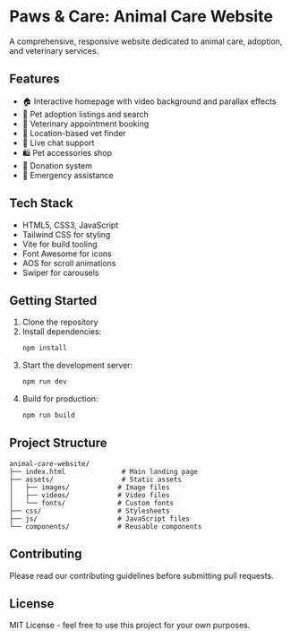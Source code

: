 # Paws & Care: Animal Care Website

A comprehensive, responsive website dedicated to animal care, adoption, and veterinary services.

## Features

- 🏠 Interactive homepage with video background and parallax effects
- 🐾 Pet adoption listings and search
- 🏥 Veterinary appointment booking
- 📍 Location-based vet finder
- 💬 Live chat support
- 🛍️ Pet accessories shop
- 💝 Donation system
- 🚨 Emergency assistance

## Tech Stack

- HTML5, CSS3, JavaScript
- Tailwind CSS for styling
- Vite for build tooling
- Font Awesome for icons
- AOS for scroll animations
- Swiper for carousels

## Getting Started

1. Clone the repository
2. Install dependencies:
   ```bash
   npm install
   ```
3. Start the development server:
   ```bash
   npm run dev
   ```
4. Build for production:
   ```bash
   npm run build
   ```

## Project Structure

```
animal-care-website/
├── index.html              # Main landing page
├── assets/                 # Static assets
│   ├── images/            # Image files
│   ├── videos/            # Video files
│   └── fonts/             # Custom fonts
├── css/                   # Stylesheets
├── js/                    # JavaScript files
└── components/            # Reusable components
```

## Contributing

Please read our contributing guidelines before submitting pull requests.

## License

MIT License - feel free to use this project for your own purposes.
